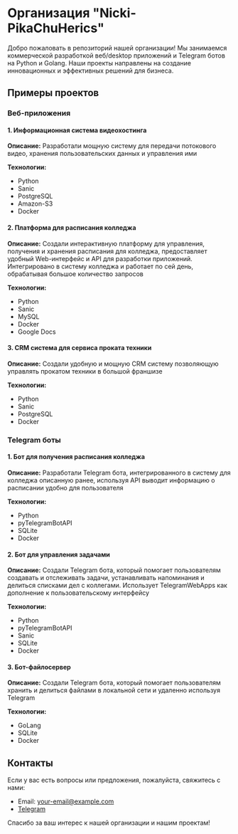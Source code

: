 # Организация "Nicki-PikaChuHerics"

Добро пожаловать в репозиторий нашей организации! Мы занимаемся коммерческой разработкой веб/desktop приложений и Telegram ботов на Python и Golang. 
Наши проекты направлены на создание инновационных и эффективных решений для бизнеса.

## Примеры проектов

### Веб-приложения

#### 1. Информационная система видеохостинга
**Описание:** Разработали мощную систему для передачи потокового видео, хранения пользовательских данных и управления ими

**Технологии:**
- Python
- Sanic
- PostgreSQL
- Amazon-S3
- Docker

#### 2. Платформа для расписания колледжа
**Описание:** Создали интерактивную платформу для управления, получения и хранения расписания для колледжа, предоставляет удобный Web-интерфейс и API для разработки приложений.
Интегрировано в систему колледжа и работает по сей день, обрабатывая большое количество запросов

**Технологии:**
- Python
- Sanic
- MySQL
- Docker
- Google Docs

#### 3. CRM система для сервиса проката техники
**Описание:** Создали удобную и мощную CRM систему позволяющую управлять прокатом техники в большой франшизе

**Технологии:**
- Python
- Sanic
- PostgreSQL
- Docker

### Telegram боты

#### 1. Бот для получения расписания колледжа
**Описание:** Разработали Telegram бота, интегрированного в систему для колледжа описанную ранее, используя API выводит информацию о расписании удобно для пользователя

**Технологии:**
- Python
- pyTelegramBotAPI
- SQLite
- Docker

#### 2. Бот для управления задачами
**Описание:** Создали Telegram бота, который помогает пользователям создавать и отслеживать задачи, устанавливать напоминания и делиться списками дел с коллегами.
Использует TelegramWebApps как дополнение к пользовательскому интерфейсу

**Технологии:**
- Python
- pyTelegramBotAPI
- Sanic
- SQLite
- Docker

#### 3. Бот-файлосервер
**Описание:** Создали Telegram бота, который помогает пользователям хранить и делиться файлами в локальной сети и удаленно используя Telegram

**Технологии:**
- GoLang
- SQLite
- Docker

## Контакты

Если у вас есть вопросы или предложения, пожалуйста, свяжитесь с нами:
- Email: your-email@example.com
- [Telegram](https://t.me/your-telegram-link)

Спасибо за ваш интерес к нашей организации и нашим проектам!
